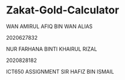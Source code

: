 # Zakat-Gold-Calculator
WAN AMIRUL AFIQ BIN WAN ALIAS 

2020627832

NUR FARHANA BINTI KHAIRUL RIZAL

2020828182

ICT650 ASSIGNMENT
SIR HAFIZ BIN ISMAIL
